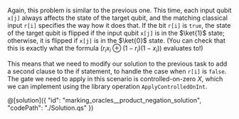 Again, this problem is similar to the previous one. This time, each input qubit `x[j]` always affects the state of the target qubit, and the matching classical input `r[i]` specifies the way how it does that. 
If the bit `r[i]` is `true`, the state of the target qubit is flipped if the input qubit `x[j]` is in the $\ket{1}$ state;
otherwise, it is flipped if `x[j]` is in the $\ket{0}$ state. (You can check that this is exactly what the formula 
$\left(r_i x_i \oplus (1 - r_i) (1 - x_i) \right)$ evaluates to!)

This means that we need to modify our solution to the previous task to add a second clause to the if statement, to handle the case when `r[i]` is `false`. The gate we need to apply in this scenario is controlled-on-zero $X$, which we can implement using the library operation `ApplyControlledOnInt`.

@[solution]({
    "id": "marking_oracles__product_negation_solution",
    "codePath": "./Solution.qs"
})
